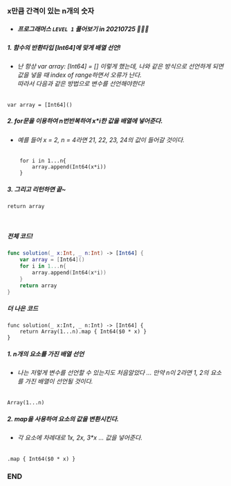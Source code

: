 ### x만큼 간격이 있는 n개의 숫자 

- ##### 프로그래머스 ```LEVEL 1``` 풀어보기 in 20210725 👩🏻‍💻

##### 1. 함수의 반환타입 [Int64]에 맞게 배열 선언!
- ###### 난 항상 var array: [Int64] = [] 이렇게 했는데, 나와 같은 방식으로 선언하게 되면 값을 넣을 때 index of range하면서 오류가 난다.<br> 따라서 다음과 같은 방법으로 변수를 선언해야한다!
```var array = [Int64]()```

##### 2. for문을 이용하여 n번반복하여 x*i한 값을 배열에 넣어준다.
- ###### 예를 들어 x = 2, n = 4라면 2*1, 2*2, 2*3, 2*4의 값이 들어갈 것이다.
```
    for i in 1...n{
        array.append(Int64(x*i))
    }
```

##### 3. 그리고 리턴하면 끝~
```return array```

<br>

##### 전체 코드!
```swift
func solution(_ x:Int, _ n:Int) -> [Int64] {
    var array = [Int64]()
    for i in 1...n{
        array.append(Int64(x*i))
    }
    return array
}

```

##### 더 나은 코드
```
func solution(_ x:Int, _ n:Int) -> [Int64] {
    return Array(1...n).map { Int64($0 * x) }
}
```

##### 1. n개의 요소를 가진 배열 선언
- ###### 나는 저렇게 변수를 선언할 수 있는지도 처음알았다 ... 만약 n이 2라면 1, 2의 요소를 가진 배열이 선언될 것이다.
```Array(1...n)```

##### 2. map을 사용하여 요소의 값을 변환시킨다.
- ###### 각 요소에 차례대로 1*x, 2*x, 3*x ... 값을 넣어준다.
```.map { Int64($0 * x) }```

### END




